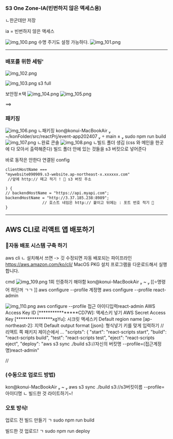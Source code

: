 ### S3 One Zone-IA(빈번하지 않은 액세스용)
ㄴ한군데만 저장

ia = 빈번하지 않은 액세스

![img_100.png](img_100.png)
수명 주기도 설정 가능하다.
![img_101.png](img_101.png)



---
### 배포를 위한 세팅\'
![img_102.png](img_102.png)

![img_103.png](img_103.png)
s3 full

보안정ㅊ택
![img_104.png](img_104.png)
![img_105.png](img_105.png)

==>
### 패키징
![img_106.png](img_106.png)
ㄴ패키징
kon@konui-MacBookAir  ~/konFolder/src/reactPrj/event-app202407   main ± 
sudo npm run build
![img_107.png](img_107.png)
ㄴ완료 콘솔
![img_108.png](img_108.png)
ㄴ빌드 폴더 생김
(css 와 메인을 한곳에 다 모아서  출력해준다)
빌드 폴더 안에 있는 것들을 s3 버킷으로 넣어준다

바로 동작은 안한다
연결된 config
```dtd
clientHostName ===
"mywebsite090909.s3-website.ap-northeast-x.xxxxxx.com"
 //앞에 http:// 떼고 적기 ! 🌟 s3 버킷 주소

) {
// backendHostName = "https://api.myapi.com";
backendHostName = "http://3.37.185.238:8989";
                // 호스트 네임은 http:// 붙이고 뒤에는 : 포트 번호 적기 🌟
}
```

---
## AWS CLI로 리액트 앱 배포하기
### 🌟자동 배포 시스템 구축 하기 
aws cli
 ㄴ 설치해서 쓰면 -> 깃 수정되면 자동 배포되는 파이프라인
https://aws.amazon.com/ko/cli/
MacOS PKG 설치 프로그램을 다운로드해서 실행합니다.

cmd
![img_109.png](img_109.png)
1회 인증하기 해야함
kon@konui-MacBookAir  ~  
[[⭐️명령어 하단꺼 ㄱㄱ ]] aws configure --profile 계정명
aws configure --profile react-admin

![img_110.png](img_110.png)
aws configure --profile 접근 아이디입력react-admin
AWS Access Key ID [****************CD7W]: 액세스키 넣기
AWS Secret Access Key [****************xgYu]: 시크릿 액세스키
Default region name [ap-northeast-2]: 지역
Default output format [json]:  형식넣기
키를 맞게 입력하기
//
리액트 쪽 패키지 제이슨에서 
...
"scripts": {
"start": "react-scripts start",
"build": "react-scripts build",
"test": "react-scripts test",
"eject": "react-scripts eject",
"deploy": "aws s3 sync ./build s3://자신의 버킷명  --profile=(접근계정명)react-admin"




//
### (수동으로 업로드 방법)
kon@konui-MacBookAir  ~  aws s3 sync ./build s3://s3버킷이름 --profile=아이디명
ㄴ 빌드한 것 라이트하기~!

### 오토 방식!
업로드 전 빌드 만들기 ㄱ
sudo npm run build

빌드한 것 업로드! ㄱ
sudo npm run deploy


